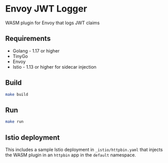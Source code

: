 
# Envoy JWT Logger

WASM plugin for Envoy that logs JWT claims

## Requirements

* Golang - 1.17 or higher
* TinyGo
* Envoy
* Istio - 1.13 or higher for sidecar injection

## Build

```sh
make build
```

## Run

```sh
make run
```

## Istio deployment

This includes a sample Istio deployment in `_istio/httpbin.yaml` that injects the WASM plugin in an `httpbin` app in the `default` namespace.
